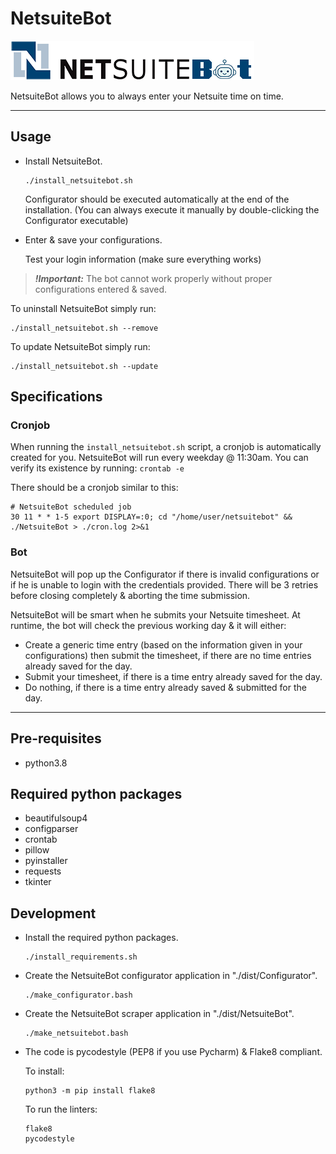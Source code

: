 # NetsuiteBot
![NetsuiteBot](./src/netsuite_logo.png)

NetsuiteBot allows you to always enter your Netsuite time on time.

---

## Usage
- Install NetsuiteBot.
  ```
  ./install_netsuitebot.sh
  ```
  
  Configurator should be executed automatically at the end of the installation.
  (You can always execute it manually by double-clicking the Configurator executable)

- Enter & save your configurations.
  
  Test your login information (make sure everything works)

> **_!Important:_**  The bot cannot work properly without proper configurations entered & saved.

To uninstall NetsuiteBot simply run:
```
./install_netsuitebot.sh --remove
```

To update NetsuiteBot simply run:
```
./install_netsuitebot.sh --update
```

## Specifications
### Cronjob
When running the `install_netsuitebot.sh` script, a cronjob is automatically created for you.
NetsuiteBot will run every weekday @ 11:30am.
You can verify its existence by running: `crontab -e`

There should be a cronjob similar to this:
```
# NetsuiteBot scheduled job
30 11 * * 1-5 export DISPLAY=:0; cd "/home/user/netsuitebot" && ./NetsuiteBot > ./cron.log 2>&1
```

### Bot
NetsuiteBot will pop up the Configurator if there is invalid configurations or if he is unable to login with the credentials provided.
There will be 3 retries before closing completely & aborting the time submission.

NetsuiteBot will be smart when he submits your Netsuite timesheet.
At runtime, the bot will check the previous working day & it will either:
- Create a generic time entry (based on the information given in your configurations)
  then submit the timesheet, if there are no time entries already saved for the day.
- Submit your timesheet, if there is a time entry already saved for the day.
- Do nothing, if there is a time entry already saved & submitted for the day.

---

## Pre-requisites
- python3.8

## Required python packages
- beautifulsoup4
- configparser
- crontab
- pillow
- pyinstaller
- requests
- tkinter

## Development
- Install the required python packages.
  ```
  ./install_requirements.sh
  ```
- Create the NetsuiteBot configurator application in "./dist/Configurator".
  ```
  ./make_configurator.bash
  ```
- Create the NetsuiteBot scraper application in "./dist/NetsuiteBot".
  ```
  ./make_netsuitebot.bash
  ```
- The code is pycodestyle (PEP8 if you use Pycharm) & Flake8 compliant. 
  
  To install:
  ```
  python3 -m pip install flake8
  ```
  To run the linters:
  ```
  flake8
  pycodestyle
  ```